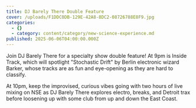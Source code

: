 ```yaml
---
title: DJ Barely There Double Feature
cover: /uploads/F1DDC0DB-129E-42A8-8DC2-08726788E8F9.jpg
categories:
  - {}
  - category: content/category/new-science-experience.md
published: 2025-06-06T04:00:00.000Z
---
```


Join DJ Barely There for a specialty show double feature! At 9pm is Inside Track, which will spotlight "Stochastic Drift" by Berlin electronic wizard Barker, whose tracks are as fun and eye-opening as they are hard to classify.

At 10pm, keep the improvised, curious vibes going with two hours of live mixing on NSE as DJ Barely There explores electro, breaks, and Detroit trax before loosening up with some club from up and down the East Coast.
